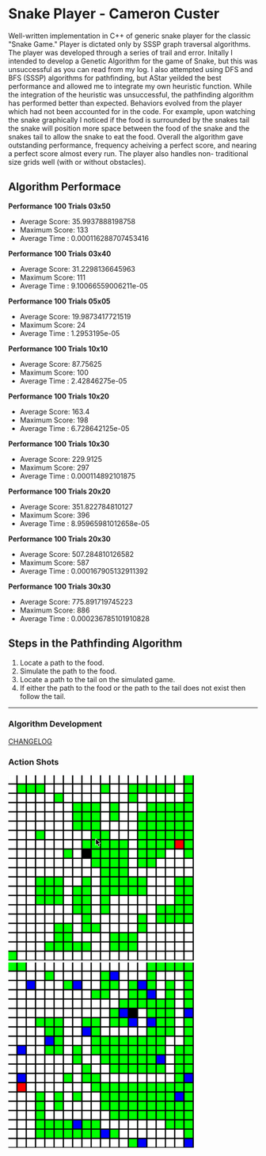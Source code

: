 # Snake Player - Cameron Custer #
Well-written implementation in C++ of generic snake player for the classic "Snake
Game." Player is dictated only by SSSP graph traversal algorithms. The player was
developed through a series of trail and error. Initally I intended to develop a
Genetic Algorithm for the game of Snake, but this was unsuccessful as you can
read from my log. I also attempted using DFS and BFS (SSSP) algorithms for
pathfinding, but AStar yeilded the best performance and allowed me to integrate
my own heuristic function. While the integration of the heuristic was
unsuccessful, the pathfinding algorithm has performed better than expected.
Behaviors evolved from the player which had not been accounted for in the code.
For example, upon watching the snake graphically I noticed if the food is
surrounded by the snakes tail the snake will position more space between the
food of the snake and the snakes tail to allow the snake to eat the food.
Overall the algorithm gave outstanding performance, frequency acheiving a perfect
score, and nearing a perfect score almost every run. The player also handles non-
traditional size grids well (with or without obstacles).

## Algorithm Performace ##
**Performance 100 Trials 03x50**
- Average Score: 35.9937888198758
- Maximum Score: 133
- Average Time : 0.000116288707453416

**Performance 100 Trials 03x40**
- Average Score: 31.2298136645963
- Maximum Score: 111
- Average Time : 9.10066559006211e-05

**Performance 100 Trials 05x05**
- Average Score: 19.9873417721519
- Maximum Score: 24
- Average Time : 1.2953195e-05

**Performance 100 Trials 10x10**
- Average Score: 87.75625
- Maximum Score: 100
- Average Time : 2.42846275e-05

**Performance 100 Trials 10x20**
- Average Score: 163.4
- Maximum Score: 198
- Average Time : 6.728642125e-05

**Performance 100 Trials 10x30**
- Average Score: 229.9125
- Maximum Score: 297
- Average Time : 0.000114892101875

**Performance 100 Trials 20x20**
- Average Score: 351.822784810127
- Maximum Score: 396
- Average Time : 8.95965981012658e-05

**Performance 100 Trials 20x30**
- Average Score: 507.284810126582
- Maximum Score: 587
- Average Time : 0.000167905132911392

**Performance 100 Trials 30x30**
- Average Score: 775.891719745223
- Maximum Score: 886
- Average Time : 0.000236785101910828

Steps in the Pathfinding Algorithm
---
1. Locate a path to the food.
2. Simulate the path to the food.
3. Locate a path to the tail on the simulated game.
4. If either the path to the food or the path to the tail does not exist then
    follow the tail.
---

### Algorithm Development ###
[CHANGELOG](Log)

### Action Shots ###
![Gif of snake player execution on 20x20 board](snake.gif)
&nbsp; &nbsp; &nbsp; &nbsp; &nbsp; &nbsp; &nbsp; &nbsp; &nbsp; &nbsp;
![Gif of snake player with obstacles execution on 20x20 board](snakeObstacles.gif)
